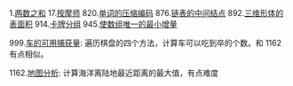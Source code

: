 
1.[两数之和](https://leetcode-cn.com/problems/two-sum/)
17.[按摩师](https://leetcode-cn.com/problems/the-masseuse-lcci/)
820.[单词的压缩编码](https://leetcode-cn.com/problems/short-encoding-of-words/)
876.[链表的中间结点](https://leetcode-cn.com/problems/middle-of-the-linked-list/)
892.[三维形体的表面积](https://leetcode-cn.com/problems/surface-area-of-3d-shapes/)
914.[卡牌分组](https://leetcode-cn.com/problems/x-of-a-kind-in-a-deck-of-cards/)
945.[使数组唯一的最小增量](https://leetcode-cn.com/problems/minimum-increment-to-make-array-unique/)

999.[车的可用捕获量](https://leetcode-cn.com/problems/available-captures-for-rook/): 遍历棋盘的四个方法，计算车可以吃到卒的个数。和 1162 有点相似。

1162.[地图分析](https://leetcode-cn.com/problems/as-far-from-land-as-possible/): 计算海洋离陆地最近距离的最大值，有点难度
